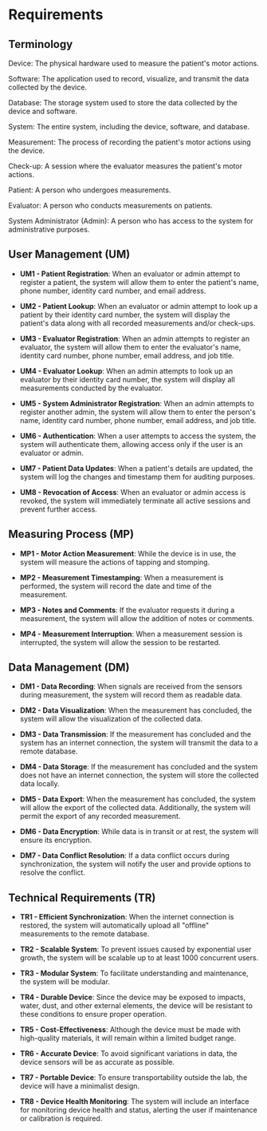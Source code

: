 # Requirements

## Terminology

Device: The physical hardware used to measure the patient's motor actions.

Software: The application used to record, visualize, and transmit the data collected by the device.

Database: The storage system used to store the data collected by the device and software.

System: The entire system, including the device, software, and database.

Measurement: The process of recording the patient's motor actions using the device.

Check-up: A session where the evaluator measures the patient's motor actions.

Patient: A person who undergoes measurements.

Evaluator: A person who conducts measurements on patients.

System Administrator (Admin): A person who has access to the system for administrative purposes.

## User Management (UM)

- **UM1 - Patient Registration**: When an evaluator or admin attempt to register a patient, the system will allow them to enter the patient's name, phone number, identity card number, and email address.

- **UM2 - Patient Lookup**: When an evaluator or admin attempt to look up a patient by their identity card number, the system will display the patient's data along with all recorded measurements and/or check-ups.

- **UM3 - Evaluator Registration**: When an admin attempts to register an evaluator, the system will allow them to enter the evaluator's name, identity card number, phone number, email address, and job title.

- **UM4 - Evaluator Lookup**: When an admin attempts to look up an evaluator by their identity card number, the system will display all measurements conducted by the evaluator.

- **UM5 - System Administrator Registration**: When an admin attempts to register another admin, the system will allow them to enter the person's name, identity card number, phone number, email address, and job title.

- **UM6 - Authentication**: When a user attempts to access the system, the system will authenticate them, allowing access only if the user is an evaluator or admin.

- **UM7 - Patient Data Updates**: When a patient's details are updated, the system will log the changes and timestamp them for auditing purposes.

- **UM8 - Revocation of Access**: When an evaluator or admin access is revoked, the system will immediately terminate all active sessions and prevent further access.

## Measuring Process (MP)

- **MP1 - Motor Action Measurement**: While the device is in use, the system will measure the actions of tapping and stomping.

- **MP2 - Measurement Timestamping**: When a measurement is performed, the system will record the date and time of the measurement.

- **MP3 - Notes and Comments**: If the evaluator requests it during a measurement, the system will allow the addition of notes or comments.

- **MP4 - Measurement Interruption**: When a measurement session is interrupted, the system will allow the session to be restarted.

## Data Management (DM)

- **DM1 - Data Recording**: When signals are received from the sensors during measurement, the system will record them as readable data.

- **DM2 - Data Visualization**: When the measurement has concluded, the system will allow the visualization of the collected data.

- **DM3 - Data Transmission**: If the measurement has concluded and the system has an internet connection, the system will transmit the data to a remote database.

- **DM4 - Data Storage**: If the measurement has concluded and the system does not have an internet connection, the system will store the collected data locally.

- **DM5 - Data Export**: When the measurement has concluded, the system will allow the export of the collected data. Additionally, the system will permit the export of any recorded measurement.

- **DM6 - Data Encryption**: While data is in transit or at rest, the system will ensure its encryption.

- **DM7 - Data Conflict Resolution**: If a data conflict occurs during synchronization, the system will notify the user and provide options to resolve the conflict.

## Technical Requirements (TR)

- **TR1 - Efficient Synchronization**: When the internet connection is restored, the system will automatically upload all "offline" measurements to the remote database.

- **TR2 - Scalable System**: To prevent issues caused by exponential user growth, the system will be scalable up to at least 1000 concurrent users.

- **TR3 - Modular System**: To facilitate understanding and maintenance, the system will be modular.

- **TR4 - Durable Device**: Since the device may be exposed to impacts, water, dust, and other external elements, the device will be resistant to these conditions to ensure proper operation.

- **TR5 - Cost-Effectiveness**: Although the device must be made with high-quality materials, it will remain within a limited budget range.

- **TR6 - Accurate Device**: To avoid significant variations in data, the device sensors will be as accurate as possible.

- **TR7 - Portable Device**: To ensure transportability outside the lab, the device will have a minimalist design.

- **TR8 - Device Health Monitoring**: The system will include an interface for monitoring device health and status, alerting the user if maintenance or calibration is required.